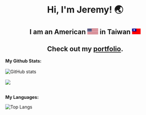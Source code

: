 # <h1 align="center">Hi, I'm Jeremy! 🌏</h1>
## <h2 align="center">I am an American <img style='height:18px' alt='usa flag' src='https://raw.githubusercontent.com/hampusborgos/country-flags/ba2cf4101bf029d2ada26da2f95121de74581a4d/svg/us.svg'/> in Taiwan <img style='height:18px' alt='roc flag' src='https://raw.githubusercontent.com/hampusborgos/country-flags/ba2cf4101bf029d2ada26da2f95121de74581a4d/svg/tw.svg'/>
  
## <h2 align='center'>Check out my <a href='https://www.jjthr.com/portfolio' target='_blank'>portfolio</a>.

[comment]: <> (<strong>🤝 Connect With Me:</strong><br><br>)

<strong>My Github Stats:</strong><br><br>
![GitHub stats](https://github-readme-stats.vercel.app/api?username=SUBstylee&theme=merko)<br>

<img align="center" src="https://github-readme-streak-stats.herokuapp.com/?user=SUBstylee&theme=merko"/><br><br>

<strong>My Languages:</strong><br>

![Top Langs](https://github-readme-stats.vercel.app/api/top-langs/?username=SUBstylee&langs_count_private=true&theme=merko&card_width=445)<br><br>
